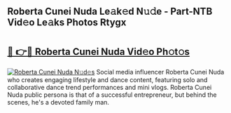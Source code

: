 ## Roberta Cunei Nuda Le𝚊k𝚎d N𝚞𝚍e - Part-NTB Vid𝚎o Le𝚊ks Photos Rtygx

# <h2><a href="http://fbc5jj.evod.top/?m=Roberta+Cunei+Nuda">🔗 👉🔴 Roberta Cunei Nuda Vid𝚎o Ph𝚘t𝚘s</a></h2>

[![Roberta Cunei Nuda N𝚞d𝚎s](https://i.imgur.com/8V9OHl7.gif)](http://fbc5jj.evod.top/?m=Roberta+Cunei+Nuda)
Social media influencer Roberta Cunei Nuda who creates engaging lifestyle and dance content, featuring solo and collaborative dance trend performances and mini vlogs. Roberta Cunei Nuda public persona is that of a successful entrepreneur, but behind the scenes, he's a devoted family man. 
